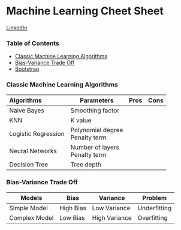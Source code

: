 # Machine Learning Cheet Sheet

<a href="https://www.linkedin.com/in/ryanxjhan/" target="_blank">LinkedIn</a>

### Table of Contents

* [Classic Machine Learning Algorithms](#classic)
* [Bias-Variance Trade Off](#tradeoff)
* [Bootstrap](#bootstrap)

<a name="classic"/>

### Classic Machine Learning Algorithms

| Algorithms          | Parameters                          | Pros | Cons |
| :------------------ | ----------------------------------- | ---- | ---- |
| Naive Bayes         | Smoothing factor                    |      |      |
| KNN                 | K value                             |      |      |
| Logistic Regression | Polynomial degree<br />Penalty term |      |      |
| Neural Networks     | Number of layers<br />Penalty term  |      |      |
| Decision Tree       | Tree depth                          |      |      |

<a name="tradeoff"/>

### Bias-Variance Trade Off

| Models        | Bias      | Variance      | Problem      |
| ------------- | --------- | ------------- | ------------ |
| Simple Model  | High Bias | Low Variance  | Underfitting |
| Complex Model | Low Bias  | High Variance | Overfitting  |

 

